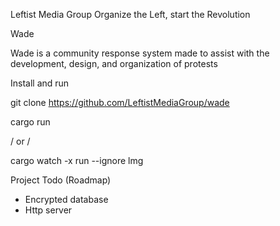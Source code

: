Leftist Media Group
Organize the Left, start the Revolution

Wade

Wade is a community response system made to assist with the development, design, and organization of protests


Install and run

git clone https://github.com/LeftistMediaGroup/wade

cargo run  

/ or /

cargo watch -x run --ignore lmg


Project Todo (Roadmap)

- Encrypted database
- Http server